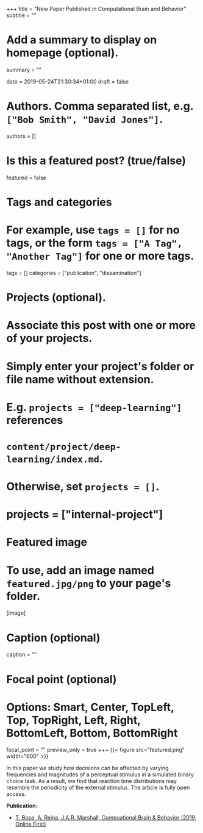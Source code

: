 +++
title = "New Paper Published in Computational Brain and Behavior"
subtitle = ""

# Add a summary to display on homepage (optional).
summary = ""

date = 2019-05-24T21:30:34+01:00
draft = false

# Authors. Comma separated list, e.g. `["Bob Smith", "David Jones"]`.
authors = []

# Is this a featured post? (true/false)
featured = false

# Tags and categories
# For example, use `tags = []` for no tags, or the form `tags = ["A Tag", "Another Tag"]` for one or more tags.
tags = []
categories = ["publication", "dissamination"]

# Projects (optional).
#   Associate this post with one or more of your projects.
#   Simply enter your project's folder or file name without extension.
#   E.g. `projects = ["deep-learning"]` references 
#   `content/project/deep-learning/index.md`.
#   Otherwise, set `projects = []`.
# projects = ["internal-project"]

# Featured image
# To use, add an image named `featured.jpg/png` to your page's folder. 
[image]
  # Caption (optional)
  caption = ""

  # Focal point (optional)
  # Options: Smart, Center, TopLeft, Top, TopRight, Left, Right, BottomLeft, Bottom, BottomRight
  focal_point = ""
  preview_only = true
+++
{{< figure src="featured.png" width="600" >}}

In this paper we study how decisions can be affected by varying frequencies and magnitudes of a perceptual stimulus in a simulated binary choice task. As a result, we find that reaction time distributions may resemble the periodicity of the external stimulus. The article is fully open access.

**Publication:**

- [T. Bose, A. Reina, J.A.R. Marshall, Compuational Brain & Behavior (2019, Online First)](/publication/frequency-sensitivity/)
